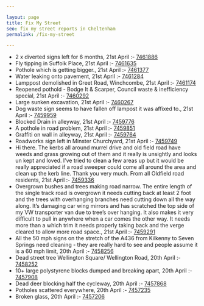 ```yaml
---

layout: page
title: Fix My Street
seo: fix my street reports in Cheltenham
permalink: /fix-my-street

---
```


<!-- fix_marker starts -->

- 2 x diverted signs left for 6 months, 21st April :- [7461886](https://www.fixmystreet.com/report/7461886)
- Fly tipping in Suffolk Place, 21st April :- [7461635](https://www.fixmystreet.com/report/7461635)
- Pothole which is getting bigger., 21st April :- [7461377](https://www.fixmystreet.com/report/7461377)
- Water leaking onto pavement, 21st April :- [7461284](https://www.fixmystreet.com/report/7461284)
- Lamppost demolished in Greet Road, Winchcombe, 21st April :- [7461174](https://www.fixmystreet.com/report/7461174)
- Reopened pothold - Bodge It & Scarper, Council waste & inefficiency special, 21st April :- [7460292](https://www.fixmystreet.com/report/7460292)
- Large sunken excavation, 21st April :- [7460267](https://www.fixmystreet.com/report/7460267)
- Dog waste sign seems to have fallen off lampost it was affixed to., 21st April :- [7459959](https://www.fixmystreet.com/report/7459959)
- Blocked Drain in alleyway, 21st April :- [7459776](https://www.fixmystreet.com/report/7459776)
- A pothole in road problem, 21st April :- [7459851](https://www.fixmystreet.com/report/7459851)
- Graffiti on wall in alleyway, 21st April :- [7459764](https://www.fixmystreet.com/report/7459764)
- Roadworks sign left in Minster Churchyard, 21st April :- [7459749](https://www.fixmystreet.com/report/7459749)
- Hi there. The kerbs all around murrel drive and old field road have weeds and grass growing out of them and it really is unsightly and looks un kept and loved. I’ve tried to clean a few areas up but it would be really appreciated if a road sweeper could come all around the area and clean up the kerb line. Thank you very much. From all Oldfield road residents, 21st April :- [7459336](https://www.fixmystreet.com/report/7459336)
- Overgrown bushes and trees making road narrow. The entire length of the single track road is overgrown it needs cutting back at least 2 foot and the trees with overhanging branches need cutting down all the way along. It’s damaging car wing mirrors and has scratched the top side of my VW transporter van due to tree’s over hanging. It also makes it very difficult to pull in anywhere when a car comes the other way. It needs more than a which trim it needs properly taking back and the verge cleared to allow more road space., 21st April :- [7459291](https://www.fixmystreet.com/report/7459291)
- All the 50 mph signs on the stretch of the A436 from Kilkenny to Seven Springs need cleaning - they are really hard to see and people assume it is a 60 mph limit, 20th April :- [7458256](https://www.fixmystreet.com/report/7458256)
- Dead street tree Wellington Square/ Wellington Road, 20th April :- [7458252](https://www.fixmystreet.com/report/7458252)
- 10+ large polystyrene blocks dumped and breaking apart, 20th April :- [7457908](https://www.fixmystreet.com/report/7457908)
- Dead deer blocking half the cycleway, 20th April :- [7457868](https://www.fixmystreet.com/report/7457868)
- Potholes scattered everywhere, 20th April :- [7457235](https://www.fixmystreet.com/report/7457235)
- Broken glass, 20th April :- [7457206](https://www.fixmystreet.com/report/7457206)

<!-- fix_marker ends -->